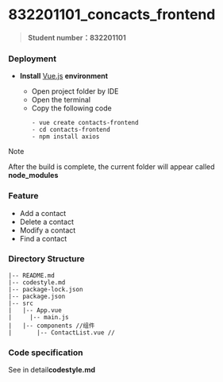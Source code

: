 # 832201101_concacts_frontend

> **Student number：832201101**



###  Deployment

- **Install** [Vue.js](https://cn.vuejs.org/) **environment**

  - Open project folder by IDE
  - Open the terminal
  - Copy the following code
     ```
    - vue create contacts-frontend
    - cd contacts-frontend
    - npm install axios
     ```
  
> [!NOTE]
>
> After the build is complete, the current folder will appear called **node_modules**



###  Feature

-  Add a contact
-  Delete a contact
-  Modify a contact
-  Find a contact



###  Directory Structure

```
|-- README.md  
|-- codestyle.md 
|-- package-lock.json
|-- package.json
|-- src
|   |-- App.vue
|	  |-- main.js 
|   |-- components //组件
|       |-- ContactList.vue //
```



###  Code specification

See in detail**codestyle.md**
